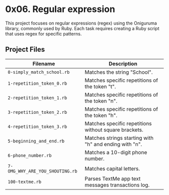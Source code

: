 # 0x06. Regular expression

This project focuses on regular expressions (regex) using the Oniguruma library, commonly used by Ruby. Each task requires creating a Ruby script that uses regex for specific patterns.

## Project Files

| Filename                    | Description                                                |
| --------------------------- | ---------------------------------------------------------- |
| `0-simply_match_school.rb`  | Matches the string "School".                               |
| `1-repetition_token_0.rb`   | Matches specific repetitions of the token "t".             |
| `2-repetition_token_1.rb`   | Matches specific repetitions of the token "n".             |
| `3-repetition_token_2.rb`   | Matches specific repetitions of the token "h".             |
| `4-repetition_token_3.rb`   | Matches specific repetitions without square brackets.     |
| `5-beginning_and_end.rb`    | Matches strings starting with "h" and ending with "n".     |
| `6-phone_number.rb`         | Matches a 10-digit phone number.                            |
| `7-OMG_WHY_ARE_YOU_SHOUTING.rb` | Matches capital letters.                                 |
| `100-textme.rb`             | Parses TextMe app text messages transactions log.          |

